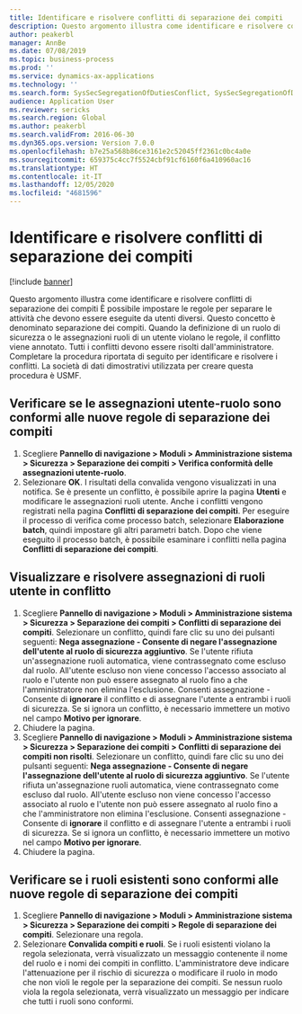 ```yaml
---
title: Identificare e risolvere conflitti di separazione dei compiti
description: Questo argomento illustra come identificare e risolvere conflitti di separazione dei compiti
author: peakerbl
manager: AnnBe
ms.date: 07/08/2019
ms.topic: business-process
ms.prod: ''
ms.service: dynamics-ax-applications
ms.technology: ''
ms.search.form: SysSecSegregationOfDutiesConflict, SysSecSegregationOfDutiesRule
audience: Application User
ms.reviewer: sericks
ms.search.region: Global
ms.author: peakerbl
ms.search.validFrom: 2016-06-30
ms.dyn365.ops.version: Version 7.0.0
ms.openlocfilehash: b7e25a568b86ce3161e2c52045ff2361c0bc4a0e
ms.sourcegitcommit: 659375c4cc7f5524cbf91cf6160f6a410960ac16
ms.translationtype: HT
ms.contentlocale: it-IT
ms.lasthandoff: 12/05/2020
ms.locfileid: "4681596"
---
```

# <a name="identify-and-resolve-conflicts-in-segregation-of-duties"></a>Identificare e risolvere conflitti di separazione dei compiti

[!include [banner](../../includes/banner.md)]

Questo argomento illustra come identificare e risolvere conflitti di separazione dei compiti È possibile impostare le regole per separare le attività che devono essere eseguite da utenti diversi. Questo concetto è denominato separazione dei compiti. Quando la definizione di un ruolo di sicurezza o le assegnazioni ruoli di un utente violano le regole, il conflitto viene annotato. Tutti i conflitti devono essere risolti dall'amministratore. Completare la procedura riportata di seguito per identificare e risolvere i conflitti. La società di dati dimostrativi utilizzata per creare questa procedura è USMF.


## <a name="verify-whether-user-role-assignments-comply-with-new-rules-for-segregation-of-duties"></a>Verificare se le assegnazioni utente-ruolo sono conformi alle nuove regole di separazione dei compiti
1. Scegliere **Pannello di navigazione > Moduli > Amministrazione sistema > Sicurezza > Separazione dei compiti > Verifica conformità delle assegnazioni utente-ruolo**.
2. Selezionare **OK**. I risultati della convalida vengono visualizzati in una notifica. Se è presente un conflitto, è possibile aprire la pagina **Utenti** e modificare le assegnazioni ruoli utente. Anche i conflitti vengono registrati nella pagina **Conflitti di separazione dei compiti**. Per eseguire il processo di verifica come processo batch, selezionare **Elaborazione batch**, quindi impostare gli altri parametri batch. Dopo che viene eseguito il processo batch, è possibile esaminare i conflitti nella pagina **Conflitti di separazione dei compiti**.  

## <a name="view-and-resolve-conflicting-user-role-assignments"></a>Visualizzare e risolvere assegnazioni di ruoli utente in conflitto
1. Scegliere **Pannello di navigazione > Moduli > Amministrazione sistema > Sicurezza > Separazione dei compiti > Conflitti di separazione dei compiti**. Selezionare un conflitto, quindi fare clic su uno dei pulsanti seguenti: **Nega assegnazione - Consente di negare l'assegnazione dell'utente al ruolo di sicurezza aggiuntivo**. Se l'utente rifiuta un'assegnazione ruoli automatica, viene contrassegnato come escluso dal ruolo. All'utente escluso non viene concesso l'accesso associato al ruolo e l'utente non può essere assegnato al ruolo fino a che l'amministratore non elimina l'esclusione. Consenti assegnazione - Consente di **ignorare** il conflitto e di assegnare l'utente a entrambi i ruoli di sicurezza. Se si ignora un conflitto, è necessario immettere un motivo nel campo **Motivo per ignorare**.  
2. Chiudere la pagina.
3. Scegliere **Pannello di navigazione > Moduli > Amministrazione sistema > Sicurezza > Separazione dei compiti > Conflitti di separazione dei compiti non risolti**. Selezionare un conflitto, quindi fare clic su uno dei pulsanti seguenti: **Nega assegnazione - Consente di negare l'assegnazione dell'utente al ruolo di sicurezza aggiuntivo**. Se l'utente rifiuta un'assegnazione ruoli automatica, viene contrassegnato come escluso dal ruolo. All'utente escluso non viene concesso l'accesso associato al ruolo e l'utente non può essere assegnato al ruolo fino a che l'amministratore non elimina l'esclusione. Consenti assegnazione - Consente di **ignorare** il conflitto e di assegnare l'utente a entrambi i ruoli di sicurezza. Se si ignora un conflitto, è necessario immettere un motivo nel campo **Motivo per ignorare**.    
4. Chiudere la pagina.

## <a name="verify-whether-existing-roles-comply-with-new-rules-for-segregation-of-duties"></a>Verificare se i ruoli esistenti sono conformi alle nuove regole di separazione dei compiti
1. Scegliere **Pannello di navigazione > Moduli > Amministrazione sistema > Sicurezza > Separazione dei compiti > Regole di separazione dei compiti**. Selezionare una regola.  
2. Selezionare **Convalida compiti e ruoli**. Se i ruoli esistenti violano la regola selezionata, verrà visualizzato un messaggio contenente il nome del ruolo e i nomi dei compiti in conflitto. L'amministratore deve indicare l'attenuazione per il rischio di sicurezza o modificare il ruolo in modo che non violi le regole per la separazione dei compiti. Se nessun ruolo viola la regola selezionata, verrà visualizzato un messaggio per indicare che tutti i ruoli sono conformi.  

